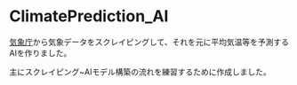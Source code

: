 # ClimatePrediction_AI
[気象庁](https://www.jma.go.jp/jma/index.html)から気象データをスクレイピングして、それを元に平均気温等を予測するAIを作りました。

主にスクレイピング~AIモデル構築の流れを練習するために作成しました。
